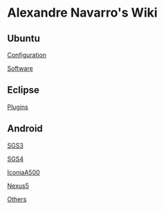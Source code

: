 Alexandre Navarro's Wiki
====

Ubuntu
------
[Configuration](https://github.com/alexandrenavarro/wiki/blob/master/ubuntu/Configuration.md)

[Software](https://github.com/alexandrenavarro/wiki/blob/master/ubuntu/Software.md)



Eclipse
-------
[Plugins](https://github.com/alexandrenavarro/wiki/blob/master/eclipse/Plugins.md)

Android
-------
[SGS3](https://github.com/alexandrenavarro/wiki/blob/master/android/SGS3.md)

[SGS4](https://github.com/alexandrenavarro/wiki/blob/master/android/SGS4.md)

[IconiaA500](https://github.com/alexandrenavarro/wiki/blob/master/android/IconiaA500.md)

[Nexus5](https://github.com/alexandrenavarro/wiki/blob/master/android/Nexus5.md)

[Others](https://github.com/alexandrenavarro/wiki/blob/master/android/Others.md)

